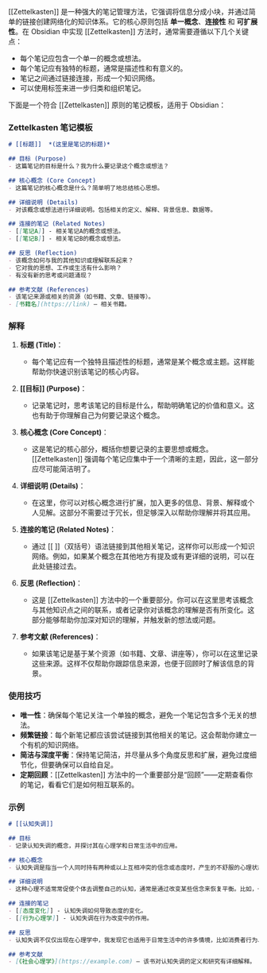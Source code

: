 [[Zettelkasten]] 是一种强大的笔记管理方法，它强调将信息分成小块，并通过简单的链接创建网络化的知识体系。它的核心原则包括 **单一概念**、**连接性** 和 **可扩展性**。在 Obsidian 中实现 [[Zettelkasten]] 方法时，通常需要遵循以下几个关键点：

- 每个笔记应包含一个单一的概念或想法。
- 每个笔记应有独特的标题，通常是描述性和有意义的。
- 笔记之间通过链接连接，形成一个知识网络。
- 可以使用标签来进一步归类和组织笔记。

下面是一个符合 [[Zettelkasten]] 原则的笔记模板，适用于 Obsidian：

### Zettelkasten 笔记模板

```markdown
# [[标题]]  *(这里是笔记的标题)*

## 目标 (Purpose)
- 这篇笔记的目标是什么？我为什么要记录这个概念或想法？

## 核心概念 (Core Concept)
- 这篇笔记的核心概念是什么？简单明了地总结核心思想。

## 详细说明 (Details)
- 对该概念或想法进行详细说明。包括相关的定义、解释、背景信息、数据等。

## 连接的笔记 (Related Notes)
- [[笔记A]] - 相关笔记A的概念或想法。
- [[笔记B]] - 相关笔记B的概念或想法。

## 反思 (Reflection)
- 该概念如何与我的其他知识或理解联系起来？
- 它对我的思想、工作或生活有什么影响？
- 有没有新的思考或问题涌现？

## 参考文献 (References)
- 该笔记来源或相关的资源（如书籍、文章、链接等）。
- [书籍名](https://link) — 相关书籍。
```

### 解释

1. **标题 (Title)**：
    
    - 每个笔记应有一个独特且描述性的标题，通常是某个概念或主题。这样能帮助你快速识别该笔记的核心内容。
2. **[[目标]] (Purpose)**：
    
    - 记录笔记时，思考该笔记的目标是什么，帮助明确笔记的价值和意义。这也有助于你理解自己为何要记录这个概念。
3. **核心概念 (Core Concept)**：
    
    - 这是笔记的核心部分，概括你想要记录的主要思想或概念。[[Zettelkasten]] 强调每个笔记应集中于一个清晰的主题，因此，这一部分应尽可能简洁明了。
4. **详细说明 (Details)**：
    
    - 在这里，你可以对核心概念进行扩展，加入更多的信息、背景、解释或个人见解。这部分不需要过于冗长，但足够深入以帮助你理解并将其应用。
5. **连接的笔记 (Related Notes)**：
    
    - 通过 [[ ]]（双括号）语法链接到其他相关笔记，这样你可以形成一个知识网络。例如，如果某个概念在其他地方有提及或有更详细的说明，可以在此处链接过去。
6. **反思 (Reflection)**：
    
    - 这是 [[Zettelkasten]] 方法中的一个重要部分。你可以在这里思考该概念与其他知识点之间的联系，或者记录你对该概念的理解是否有所变化。这部分能够帮助你加深对知识的理解，并触发新的想法或问题。
7. **参考文献 (References)**：
    
    - 如果该笔记是基于某个资源（如书籍、文章、讲座等），你可以在这里记录这些来源。这样不仅帮助你跟踪信息来源，也便于回顾时了解该信息的背景。

### 使用技巧

- **唯一性**：确保每个笔记关注一个单独的概念，避免一个笔记包含多个无关的想法。
- **频繁链接**：每个新笔记都应该尝试链接到其他相关的笔记。这会帮助你建立一个有机的知识网络。
- **简洁与深度平衡**：保持笔记简洁，并尽量从多个角度反思和扩展，避免过度细节化，但要确保可以自给自足。
- **定期回顾**：[[Zettelkasten]] 方法中的一个重要部分是“回顾”——定期查看你的笔记，看看它们是如何相互联系的。



### 示例

```markdown
# [[认知失调]]

## 目标
- 记录认知失调的概念，并探讨其在心理学和日常生活中的应用。

## 核心概念
- 认知失调是指当一个人同时持有两种或以上互相冲突的信念或态度时，产生的不舒服的心理状态。

## 详细说明
- 这种心理不适常常促使个体去调整自己的认知，通常是通过改变某些信念来恢复平衡。比如，一个人可能在环境保护方面持有强烈的信念，但如果他自己却经常使用一次性塑料，这种冲突可能导致他改变自己的行为或态度。

## 连接的笔记
- [[态度变化]] - 认知失调如何导致态度的变化。
- [[行为心理学]] - 认知失调在行为改变中的作用。

## 反思
- 认知失调不仅仅出现在心理学中，我发现它也适用于日常生活中的许多情境，比如消费者行为、政治信仰等。它促使我思考人们如何自我调节认知以避免心理冲突。

## 参考文献
- [《社会心理学》](https://example.com) — 该书对认知失调的定义和研究有详细解释。
```

